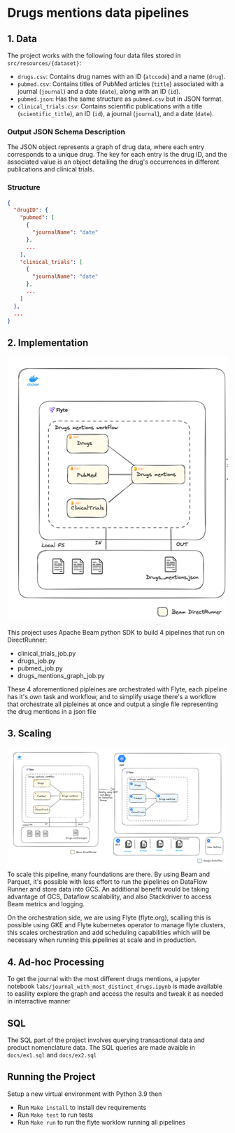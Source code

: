# Drugs mentions data pipelines

## 1. Data
The project works with the following four data files stored in `src/resources/{dataset}`:
- `drugs.csv`: Contains drug names with an ID (`atccode`) and a name (`drug`).
- `pubmed.csv`: Contains titles of PubMed articles (`title`) associated with a journal (`journal`) and a date (`date`), along with an ID (`id`).
- `pubmed.json`: Has the same structure as `pubmed.csv` but in JSON format.
- `clinical_trials.csv`: Contains scientific publications with a title (`scientific_title`), an ID (`id`), a journal (`journal`), and a date (`date`).


### Output JSON Schema Description

The JSON object represents a graph of drug data, where each entry corresponds to a unique drug. The 
key for each entry is the drug ID, and the associated value is an object detailing the drug's occurrences in different publications and clinical trials.

### Structure

```json
{
  "drugID": {
    "pubmed": [
      {
        "journalName": "date"
      },
      ...
    ],
    "clinical_trials": [
      {
        "journalName": "date"
      },
      ...
    ]
  },
  ...
}
```

## 2. Implementation
![img_1.png](docs/actual.png)

This project uses Apache Beam python SDK to build 4 pipelines that run on DirectRunner:
- clinical_trials_job.py
- drugs_job.py
- pubmed_job.py
- drugs_mentions_graph_job.py

These 4 aforementioned pipleines are orchestrated with Flyte, each pipeline has it's own task 
and workflow, and to simplify usage there's a workflow that orchestrate all pipleines at once 
and output a single file representing the drug mentions in a json file
## 3. Scaling
![img.png](docs/scaling.png)
To scale this pipeline, many foundations are there. By using Beam and Parquet, it's possible 
with less effort to run the pipelines on DataFlow Runner and store data into GCS. An additional 
benefit would be taking advantage of GCS, Dataflow scalability, and also Stackdriver to access 
Beam metrics and logging.

On the orchestration side, we are using Flyte (flyte.org), scalling 
this is possible using GKE and Flyte kubernetes operator to manage flyte clusters, this scales 
orchestration and add scheduling capabilities which will be necessary when running this 
pipelines at scale and in production.

## 4. Ad-hoc Processing
To get the journal with the most different drugs mentions, a jupyter notebook 
`labs/journal_with_most_distinct_drugs.ipynb` is made available 
to easility explore the graph and access the results and tweak it as needed in interractive manner
## SQL
The SQL part of the project involves querying transactional data and product nomenclature data.
The SQL queries are made avaible in `docs/ex1.sql` and `docs/ex2.sql`

## Running the Project
Setup a new virtual environment with Python 3.9 then
- Run `Make install` to install dev requirements
- Run `Make test` to run tests
- Run `Make run` to run the flyte worklow running all pipelines

